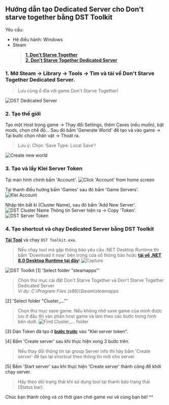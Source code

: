 ## Hướng dẫn tạo Dedicated Server cho Don't starve together bằng DST Toolkit
Yêu cầu:
- Hệ điều hành: Windows
- Steam
    > **[1. Don't Starve Together](https://store.steampowered.com/app/322330/Dont_Starve_Together)** <br>
    > **[2. Don't Starve Together Dedicated Server](#1-tại-library---tools-tải-về-dont-starve-together-dedicated-server)** <br>

### 1. Mở Steam -> Library -> Tools -> Tìm và tải về Don't Starve Together Dedicated Server.
> Lưu cùng ổ đĩa với game Don't Starve Together!

![DST Dedicated Server](https://github.com/user-attachments/assets/4fcc0274-606c-49e4-9741-e84193deb3c7)
### 2. Tạo thế giới
Tạo một Host trong game -> Thay đổi Settings, thêm Caves (nếu muốn), bật mods, chọn chế độ... Sau đó bấm 'Generate World' để tạo và vào game -> Tại bước chọn nhân vật -> Thoát ra.
> Lưu ý: Chọn 'Save Type: Local Save'!

![Create new world](https://github.com/user-attachments/assets/aae84b51-f03f-48fe-9f60-edfc8591ef06)
### 3. Tạo và lấy Klei Server Token
Tại màn hình chính bấm 'Account'.
![Click 'Account' from home screen](https://github.com/user-attachments/assets/9ab665da-ce8d-4370-9d43-c466b5c035a6)

Tại thanh điều hướng bấm 'Games' sau đó bấm 'Game Servers'.
![Klei Account](https://github.com/user-attachments/assets/965c327e-01e9-41e2-a503-563fc8d63b3a)

Nhập tên bất kì (Cluster Name), sau đó bấm 'Add New Server'. 
![DST Cluster Name](https://github.com/user-attachments/assets/50d87d06-7b65-40cc-b0c3-ff312957e1b9)
Thông tin Server hiện ra -> Copy 'Token'.
![DST Server Token](https://github.com/user-attachments/assets/d2a45018-28c5-4a38-9bfd-2028bb31ff86)

### 4. Tạo shortcut và chạy Dedicated Server bằng DST Toolkit
**[Tải Tool](https://github.com/kamedev02/DST-Toolkit/releases/download/1.0.0/DST.Toolkit-1.0.0.zip)** và chạy `DST Toolkit.exe`.<br>
> Nếu chạy tool mà gặp thông báo yêu cầu .NET Desktop Runtime thì bấm 'Download it now' bên trong cửa sổ thông báo hoặc **[tải về .NET 8.0 Desktop Runtime tại đây](https://dotnet.microsoft.com/en-us/download/dotnet/thank-you/runtime-desktop-8.0.10-windows-x64-installer)**!
![Capture](https://github.com/user-attachments/assets/defadb8c-1551-4332-a4d8-414c9ec86ea4)

![DST Toolkit](https://github.com/user-attachments/assets/92ee6893-431c-4a67-9eba-7782d43c840b)
[1] 'Select folder "steamapps"'
> Chọn thư mục cài đặt Don't Starve Together và Don't Starve Together Dedicated Server<br>
_Ví dụ: C:\Program Files (x86)\Steam\steamapps_

[2] 'Select folder "Cluster_..."'
> Chọn thư mục save game. Nếu không nhớ save game của mình được lưu ở đâu thì vào phần host game và làm theo các bước trong hình bên dưới.
![Find Cluster_... folder](https://github.com/user-attachments/assets/e0fc3114-9fe8-40ca-b653-73e8999c4ceb)

[3] Dán Token đã tạo ở **[bước trước](#3-tạo-và-lấy-klei-server-token)** vào "Klei server token".

[4] Bấm 'Create server' sau khi thực hiện xong 3 bước trên.
> Nếu thay đổi thông tin tại group Server info thì hãy bấm 'Create server' để tạo lại shortcut theo thông tin mới cho server.

[5] Bấm 'Start server' sau khi thực hiện 'Create server' thành công để khởi chạy server.
> Hãy theo dõi trạng thái khi sử dụng tool tại thanh báo trạng thái (Status bar).

Chúc bạn thành công và có thời gian chơi game vui vẻ cùng bạn bè! ^^